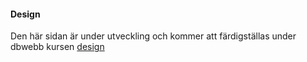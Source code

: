 #### Design

Den här sidan är under utveckling och kommer att färdigställas under dbwebb kursen [design](https://dbwebb.se/kurser/design/kmom01)
